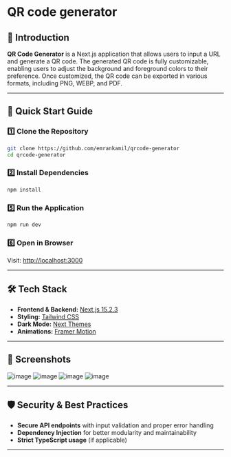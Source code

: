 # QR code generator

## 📌 Introduction

**QR Code Generator** is a Next.js application that allows users to input a URL and generate a QR code. The generated QR code is fully customizable, enabling users to adjust the background and foreground colors to their preference. Once customized, the QR code can be exported in various formats, including PNG, WEBP, and PDF.

---

## 🚀 Quick Start Guide

### 1️⃣ Clone the Repository

```bash
git clone https://github.com/emrankamil/qrcode-generator
cd qrcode-generator
```

### 2️⃣ Install Dependencies

```bash
npm install
```

### 5️⃣ Run the Application

```bash
npm run dev
```

### 6️⃣ Open in Browser

Visit: [http://localhost:3000](http://localhost:3000)

---

## 🛠️ Tech Stack

- **Frontend & Backend:** [Next.js 15.2.3](https://nextjs.org/)
- **Styling:** [Tailwind CSS](https://tailwindcss.com/)
- **Dark Mode:** [Next Themes](https://www.npmjs.com/package/next-themes)
- **Animations:** [Framer Motion](https://www.framer.com/motion/)

---

## 📸 Screenshots

![image](https://github.com/user-attachments/assets/a76c02fc-c82d-4cc1-a3d4-343d56a1d175)
![image](https://github.com/user-attachments/assets/ecddf46a-b26c-4a68-8c01-313fa60e800f)
![image](https://github.com/user-attachments/assets/81c7e8ed-d9aa-4586-a457-ed9234268dec)
![image](https://github.com/user-attachments/assets/ae5318b3-c670-40db-8038-9c6bdb36a738)

---

## 🛡️ Security & Best Practices

- **Secure API endpoints** with input validation and proper error handling
- **Dependency Injection** for better modularity and maintainability
- **Strict TypeScript usage** (if applicable)

---
